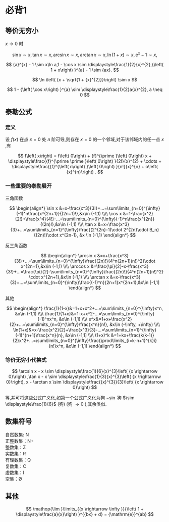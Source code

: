 # 必背1

## 等价无穷小

$x \rightarrow 0$ 时

$$
\sin x \sim x,\tan x \sim x,\arcsin x \sim x,\arctan x \sim x,\ln \left( {1 + x}\right) \sim x,{\mathrm{e}}^{x} - 1 \sim x,
$$

$$
{a}^{x} - 1 \sim x\ln a,1 - \cos x \sim \displaystyle\frac{1}{2}{x}^{2},{\left( 1 + x\right) }^{a} - 1 \sim {ax}.
$$

$$
\ln \left( {x + \sqrt{1 + {x}^{2}}}\right) \sim x
$$

$$
1 - {\left( \cos x\right) }^{a} \sim \displaystyle\frac{1}{2}a{x}^{2}, a \neq 0
$$

## 泰勒公式

### 定义

设 $f\left( x\right)$ 在点 $x = 0$ 处 $n$ 阶可导,则存在 $x = 0$ 的一个邻域,对于该邻域内的任一点 $x$ ,有

$$
f\left( x\right) = f\left( 0\right) + {f}^{\prime }\left( 0\right) x + \displaystyle\frac{{f}^{\prime \prime }\left( 0\right) }{2!}{x}^{2} + \cdots + \displaystyle\frac{{f}^{\left( n\right) }\left( 0\right) }{n!}{x}^{n} + o\left( {x}^{n}\right) .
$$

### 一些重要的泰勒展开

三角函数

$$
\begin{align*}
\sin x &=x-\frac{x^3}{3!}+...=\sum\limits_{n=0}^{\infty}(-1)^n\frac{x^{2n+1}}{(2n+1)!},&x\in (-1,1)
\\\\
\cos x &=1-\frac{x^2}{2!}+\frac{x^4}{4!}-...=\sum\limits_{n=0}^{\infty}(-1)^n\frac{x^{2n}}{(2n)!},&x\in (-1,1)
\\\\
\tan x &=x+\frac{x^3}{3}+...=\sum\limits_{n=1}^{\infty}\frac{(2^{2n}-1)\cdot 2^{2n}\cdot B_n}{(2n)!}\cdot x^{2n-1}, &x \in (-1,1)
\end{align*}
$$

反三角函数

$$
\begin{align*}
\arcsin x &=x+\frac{x^3}{3!}+...=\sum\limits_{n=0}^{\infty}\frac{(2n)!}{4^n(2n+1)(n!)^2}\cdot x^{2n+1},&x\in (-1,1)
\\\\
\arccos x &=\frac{\pi}{2}-x-\frac{x^3}{3!}+...=\frac{\pi}{2}-\sum\limits_{n=0}^{\infty}\frac{(2n)!}{4^n(2n+1)(n!)^2} \cdot x^{2n+1},&x\in (-1,1)
\\\\
\arctan x &=x-\frac{x^3}{3}+...=\sum\limits_{n=0}^{\infty}\frac{(-1)^n}{2n+1}x^{2n+1},&x\in [-1,1]
\end{align*}
$$

其他

$$
\begin{align*}
\frac{1}{1-x}&=1+x+x^2+...=\sum\limits_{n=0}^{\infty}x^n, &x\in (-1,1)
\\\\
\frac{1}{1+x}&=1-x+x^2-...=\sum\limits_{n=0}^{\infty}(-1)^nx^n, &x\in (-1,1)
\\\\
e^x&=1+x+\frac{x^2}{2}+...=\sum\limits_{n=0}^{\infty}\frac{x^n}{n!}, &x\in (-\infty, +\infty)
\\\\
\ln(1+x)&=x-\frac{x^2}{2}+\frac{x^3}{3}-...=\sum\limits_{n=1}^{\infty}(-1)^{n+1}\frac{x^n}{n}, &x\in (-1,1]
\\\\
(1+x)^k &=1+kx+\frac{k(k-1)}{2}x^2+...=\sum\limits_{n=0}^{\infty}\frac{\prod\limits_{i=k-n+1}^{k}i}{n!}x^n, &x\in (-1,1)
\end{align*}
$$

### 等价无穷小代换式

$$
\arcsin x - x \sim \displaystyle\frac{1}{6}{x}^{3}\left( {x \rightarrow 0}\right) ,\tan x - x \sim \displaystyle\frac{1}{3}{x}^{3}\left( {x \rightarrow 0}\right), x - \arctan x \sim \displaystyle\frac{{x}^{3}}{3}\left( {x \rightarrow 0}\right)
$$

等,并可将这些公式广义化,如第一个公式广义化为狗 $- \sin$ 狗 $\sim \displaystyle\frac{1}{6}$ (狗) (狗 $\rightarrow 0$ ),其余类似.

## 数集符号

自然数集: N  
正整数集：N+  
整数集：Z  
实数集：R  
有理数集：Q  
复数集：C  
虚数集：I  
空集：Ø

## 其他

$$
\mathop{\lim }\limits_{{x \rightarrow \infty }}{\left( 1 + \displaystyle\frac{a}{x}\right) }^{{bx} + d} = {\mathrm{e}}^{ab}
$$
